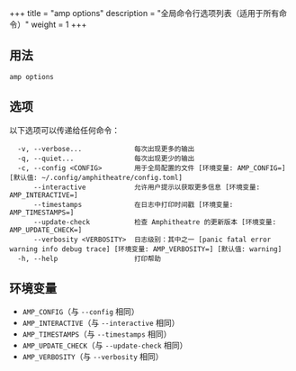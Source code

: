 +++
title = "amp options"
description = "全局命令行选项列表（适用于所有命令）"
weight = 1
+++

## 用法
```
amp options
```

## 选项
以下选项可以传递给任何命令：

```
  -v, --verbose...             每次出现更多的输出
  -q, --quiet...               每次出现更少的输出
  -c, --config <CONFIG>        用于全局配置的文件 [环境变量: AMP_CONFIG=] [默认值: ~/.config/amphitheatre/config.toml]
      --interactive            允许用户提示以获取更多信息 [环境变量: AMP_INTERACTIVE=]
      --timestamps             在日志中打印时间戳 [环境变量: AMP_TIMESTAMPS=]
      --update-check           检查 Amphitheatre 的更新版本 [环境变量: AMP_UPDATE_CHECK=]
      --verbosity <VERBOSITY>  日志级别：其中之一 [panic fatal error warning info debug trace] [环境变量: AMP_VERBOSITY=] [默认值: warning]
  -h, --help                   打印帮助
```

## 环境变量

* `AMP_CONFIG`（与 `--config` 相同）
* `AMP_INTERACTIVE`（与 `--interactive` 相同）
* `AMP_TIMESTAMPS`（与 `--timestamps` 相同）
* `AMP_UPDATE_CHECK`（与 `--update-check` 相同）
* `AMP_VERBOSITY`（与 `--verbosity` 相同）
